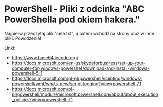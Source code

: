 # PowerShell - Pliki z odcinka "ABC PowerShella pod okiem hakera."

Najpierw przeczytaj plik "cele.txt", a potem wchodź na strony oraz w inne pliki. Powodzenia!

Linki:
* https://www.base64decode.org/
* https://docs.microsoft.com/en-us/skypeforbusiness/set-up-your-computer-for-windows-powershell/download-and-install-windows-powershell-5-1
* https://docs.microsoft.com/pl-pl/powershell/scripting/windows-powershell/wmf/whats-new/script-logging?view=powershell-7.1
* https://docs.microsoft.com/pl-pl/powershell/module/microsoft.powershell.core/about/about_execution_policies?view=powershell-7.1
